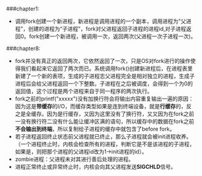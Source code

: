 ###chapter1:
* 调用fork创建一个新进程，新进程是调用进程的一个副本，调用进程为&quot;父进程&quot;，创建的进程为“子进程”，fork对父进程返回子进程的进程id,对子进程返回0。fork创建一个新进程，被调用一次，返回两次(父进程一次子进程一次)。

###chapter8:
* fork并没有真正的返回两次，它依然返回了一次，只是OS对fork进行的操作使得我们看起来它返回了两次而已。系统调用fork()创建新进程后，在进程表里新建了一个新的表项，生成的子进程志父进程完全是相对独立的进程，生成子进程后会给父进程返回一个下整数。子进程在之后被调度，会得到一个为0的返回&#20540;，这个过程是两个进程来自于同一程序的两次执行。
* fork之前的printf("xxxxx")没有加换行符会将输出内容重复输出一遍的原因：
因为这是**带缓存**的I/O，而缓存类型如果是连到终端设备，就是**行缓存**的，反之是全缓存。因为是行缓存，又因为这里没有了换行符，又又因为在fork之前一没有换行符二没有什么能让缓冲区满的语句，所以缓存中的数据在fork之前**不会输出到终端**，所以复制给子进程的缓存中就包含了before fork。
* 若子进程返回终止状态前父进程就已终止，那么子进程就会被init进程收养。（一个进程终止时，内核会检查所有的进程，判断它是不是该进程的子进程，如果是，则把那个进程的父进程id改为1->init进程的id）。
* zombie进程：父进程未对其进行善后处理的进程。
* 进程正常终止或异常终止时，内核会向其父进程发送**SIGCHLD**信号。